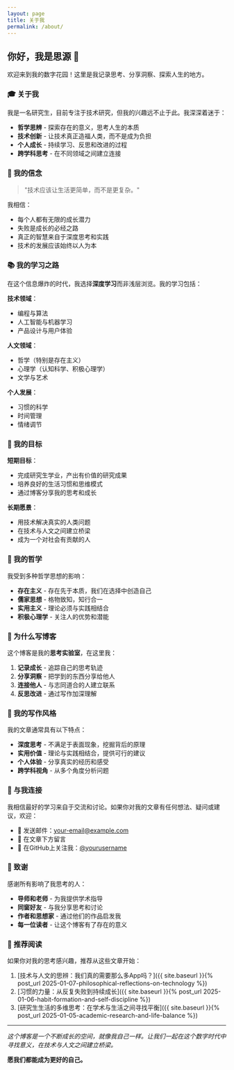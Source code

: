 ```yaml
---
layout: page
title: 关于我
permalink: /about/
---
```


## 你好，我是思源 👋

欢迎来到我的数字花园！这里是我记录思考、分享洞察、探索人生的地方。

### 🎓 关于我

我是一名研究生，目前专注于技术研究，但我的兴趣远不止于此。我深深着迷于：

- **哲学思辨** - 探索存在的意义，思考人生的本质
- **技术创新** - 让技术真正造福人类，而不是成为负担
- **个人成长** - 持续学习、反思和改进的过程
- **跨学科思考** - 在不同领域之间建立连接

### 🌱 我的信念

> "技术应该让生活更简单，而不是更复杂。"

我相信：
- 每个人都有无限的成长潜力
- 失败是成长的必经之路
- 真正的智慧来自于深度思考和实践
- 技术的发展应该始终以人为本

### 📚 我的学习之路

在这个信息爆炸的时代，我选择**深度学习**而非浅层浏览。我的学习包括：

**技术领域**：
- 编程与算法
- 人工智能与机器学习
- 产品设计与用户体验

**人文领域**：
- 哲学（特别是存在主义）
- 心理学（认知科学、积极心理学）
- 文学与艺术

**个人发展**：
- 习惯的科学
- 时间管理
- 情绪调节

### 🎯 我的目标

**短期目标**：
- 完成研究生学业，产出有价值的研究成果
- 培养良好的生活习惯和思维模式
- 通过博客分享我的思考和成长

**长期愿景**：
- 用技术解决真实的人类问题
- 在技术与人文之间建立桥梁
- 成为一个对社会有贡献的人

### 💭 我的哲学

我受到多种哲学思想的影响：

- **存在主义** - 存在先于本质，我们在选择中创造自己
- **儒家思想** - 格物致知，知行合一
- **实用主义** - 理论必须与实践相结合
- **积极心理学** - 关注人的优势和潜能

### 🌟 为什么写博客

这个博客是我的**思考实验室**，在这里我：

1. **记录成长** - 追踪自己的思考轨迹
2. **分享洞察** - 把学到的东西分享给他人
3. **连接他人** - 与志同道合的人建立联系
4. **反思改进** - 通过写作加深理解

### 📝 我的写作风格

我的文章通常具有以下特点：

- **深度思考** - 不满足于表面现象，挖掘背后的原理
- **实用价值** - 理论与实践相结合，提供可行的建议
- **个人体验** - 分享真实的经历和感受
- **跨学科视角** - 从多个角度分析问题

### 🤝 与我连接

我相信最好的学习来自于交流和讨论。如果你对我的文章有任何想法、疑问或建议，欢迎：

- 📧 发送邮件：[your-email@example.com](mailto:your-email@example.com)
- 💬 在文章下方留言
- 🐙 在GitHub上关注我：[@yourusername](https://github.com/yourusername)

### 🙏 致谢

感谢所有影响了我思考的人：

- **导师和老师** - 为我提供学术指导
- **同窗好友** - 与我分享思考和讨论
- **作者和思想家** - 通过他们的作品启发我
- **每一位读者** - 让这个博客有了存在的意义

### 📖 推荐阅读

如果你对我的思考感兴趣，推荐从这些文章开始：

1. [技术与人文的思辨：我们真的需要那么多App吗？]({{ site.baseurl }}{% post_url 2025-01-07-philosophical-reflections-on-technology %})
2. [习惯的力量：从反复失败到持续成长]({{ site.baseurl }}{% post_url 2025-01-06-habit-formation-and-self-discipline %})
3. [研究生生活的多维思考：在学术与生活之间寻找平衡]({{ site.baseurl }}{% post_url 2025-01-05-academic-research-and-life-balance %})

---

*这个博客是一个不断成长的空间，就像我自己一样。让我们一起在这个数字时代中寻找意义，在技术与人文之间建立桥梁。*

**愿我们都能成为更好的自己。** 